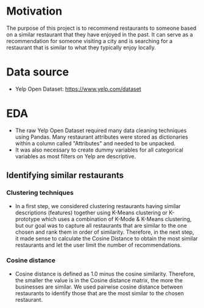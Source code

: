 # Motivation
The purpose of this project is to recommend restaurants to someone based on a similar restaurant that they have enjoyed in the past. It can serve as a recommendation for someone visiting a city and is searching for a restaurant that is similar to what they typically enjoy locally.

# Data source
- Yelp Open Dataset: https://www.yelp.com/dataset

# EDA
- The raw Yelp Open Dataset required many data cleaning techniques using Pandas. Many restaurant attributes were stored as dictionaries within a column called "Attributes" and needed to be unpacked.
- It was also necessary to create dummy variables for all categorical variables as most filters on Yelp are descriptive.

## Identifying similar restaurants
### Clustering techniques
- In a first step, we considered clustering restaurants having similar descriptions (features) together using K-Means clustering or K-prototype which uses a combination of K-Mode & K-Means clustering, but our goal was to capture all restaurants that are similar to the one chosen and rank them in order of similarity. Therefore, in the next step, it made sense to calculate the Cosine Distance to obtain the most similar restaurants and let the user limit the number of recommendations.

### Cosine distance
- Cosine distance is defined as 1.0 minus the cosine similarity. Therefore, the smaller the value is in the Cosine distance matrix, the more the businesses are similar. We used pairwise cosine distance between restaurants to identify those that are the most similar to the chosen restaurant.
